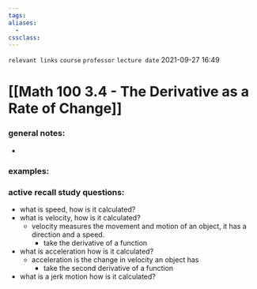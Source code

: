 ```yaml
---
tags: 
aliases: 
  - 
cssclass: 
---
```

`relevant links`
`course`
`professor`
`lecture date` 2021-09-27 16:49

 # [[Math 100 3.4 - The Derivative as a Rate of Change]]

### general notes:
- 

### examples:

### active recall study questions:
- what is speed, how is it calculated?
- what is velocity, how is it calculated?
	- velocity measures the movement and motion of an object, it has a direction and a speed.
		- take the derivative of a function
- what is acceleration how is it calculated?
	- acceleration is the change in velocity an object has
		- take the second derivative of a function
- what is a jerk motion how is it calculated?